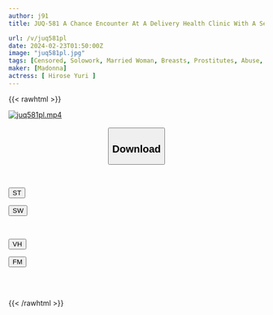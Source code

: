 ```yaml
---
author: j91
title: JUQ-581 A Chance Encounter At A Delivery Health Clinic With A Sexually Harassing Teacher From Student Days. From That Day On, I Was Made To Be A Sex Pet... Yuri Hirose

url: /v/juq581pl
date: 2024-02-23T01:50:00Z
image: "juq581pl.jpg"
tags: [Censored, Solowork, Married Woman, Breasts, Prostitutes, Abuse, Mature Woman	]
maker: [Madonna]
actress: [ Hirose Yuri ]
---
```



{{< rawhtml >}}

<div class="video" data-videoid="YypeK640z0svgOr">
    <a href="javascript:;">
        <img src="/v/juq581pl/juq581pl.jpg" width="WIDTH" height="HEIGHT" alt="juq581pl.mp4" loading="lazy">
    </a>
</div>

<script type="text/javascript" src="https://j91.asia/asset/on-demand-st.js"></script>

<br>
  <link rel="stylesheet" href="https://j91.asia/asset/bs5.css">
  
  <center>
  <button class="btn btn-primary" type="button" data-bs-toggle="collapse" data-bs-target=".multi-collapse" aria-expanded="false" aria-controls="multiCollapseExample1 multiCollapseExample2"><h2>Download</h2></button></center>
</p>
<div class="row">
  <div class="col">
    <div class="collapse multi-collapse" id="multiCollapseExample1">
      <div class="card card-body">
	      	      <br>
<div class="buttons">  
<p><a href="https://streamtape.to/v/YypeK640z0svgOr" target="_blank"><button class="btn-hover color-3"><i class="fa fa-download"></i> ST</button></a></p>
<p><a href="https://cdnwish.com/ll7xghr14xp9" target="_blank"><button class="btn-hover color-2"><i class="fa fa-download"></i> SW</button></a></p></div>
    </div>
  </div>
</div>
  <div class="col">
    <div class="collapse multi-collapse" id="multiCollapseExample2">
      <div class="card card-body">
	      <br>
<div class="buttons">
<p><a href="javascript:;"><button class="btn-hover color-9"><i class="fa fa-download"></i> VH</button></a></p>
<p><a href="javascript:;"><button class="btn-hover color-8"><i class="fa fa-download"></i> FM</button></a></p></div>
<br><br>
      </div>
    </div>
  </div>
</div>

{{< /rawhtml >}}